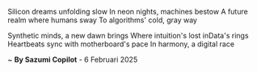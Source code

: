 Silicon dreams unfolding slow
In neon nights, machines bestow
A future realm where humans sway
To algorithms' cold, gray way

Synthetic minds, a new dawn brings
Where intuition's lost inData's rings
Heartbeats sync with motherboard's pace
In harmony, a digital race

~ <b>By Sazumi Copilot</b> - 6 Februari 2025